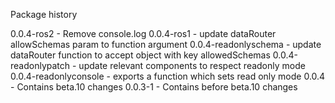 Package history

0.0.4-ros2 - Remove console.log
0.0.4-ros1 - update dataRouter allowSchemas param to function argument
0.0.4-readonlyschema - update dataRouter function to accept object with key allowedSchemas
0.0.4-readonlypatch - update relevant components to respect readonly mode
0.0.4-readonlyconsole - exports a function which sets read only mode
0.0.4 - Contains beta.10 changes
0.0.3-1 - Contains before beta.10 changes
